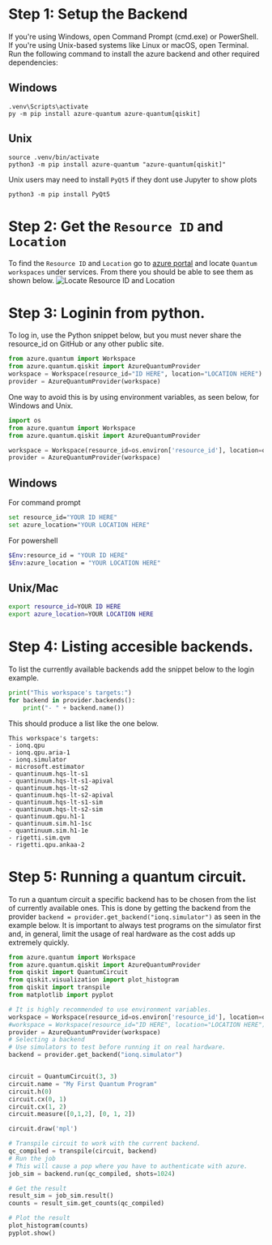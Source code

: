 # Step 1: Setup the Backend

If you're using Windows, open Command Prompt (cmd.exe) or PowerShell. If you're using Unix-based systems like Linux or macOS, open Terminal.
Run the following command to install the azure backend and other required dependencies:

## Windows
```
.venv\Scripts\activate
py -m pip install azure-quantum azure-quantum[qiskit]
```

## Unix

```
source .venv/bin/activate
python3 -m pip install azure-quantum "azure-quantum[qiskit]" 
```

Unix users may need to install `PyQt5` if they dont use Jupyter to show plots
```
python3 -m pip install PyQt5
```

# Step 2: Get the `Resource ID` and `Location` 
To find the `Resource ID` and `Location` go to [azure portal](https://portal.azure.com/#home) and locate `Quantum workspaces` under services. From there you should be able to see them as shown below.
![Locate Resource ID and Location](https://learn.microsoft.com/en-us/azure/quantum/media/azure-quantum-resource-id.png)

# Step 3: Loginin from python.
To log in, use the Python snippet below, but you must never share the resource_id on GitHub or any other public site. 
```python
from azure.quantum import Workspace
from azure.quantum.qiskit import AzureQuantumProvider
workspace = Workspace(resource_id="ID HERE", location="LOCATION HERE")
provider = AzureQuantumProvider(workspace)
```
One way to avoid this is by using environment variables, as seen below, for Windows and Unix.
```python
import os
from azure.quantum import Workspace
from azure.quantum.qiskit import AzureQuantumProvider

workspace = Workspace(resource_id=os.environ['resource_id'], location=os.environ['azure_location'])
provider = AzureQuantumProvider(workspace)
```
## Windows
For command prompt
```bash
set resource_id="YOUR ID HERE"
set azure_location="YOUR LOCATION HERE"
```
For powershell
```bash
$Env:resource_id = "YOUR ID HERE"
$Env:azure_location = "YOUR LOCATION HERE"
``` 
## Unix/Mac
```bash
export resource_id=YOUR ID HERE
export azure_location=YOUR LOCATION HERE
```

# Step 4: Listing accesible backends.
To list the currently available backends add the snippet below to the login example.
```python
print("This workspace's targets:")
for backend in provider.backends():
    print("- " + backend.name())
```
This should produce a list like the one below.
```
This workspace's targets:
- ionq.qpu
- ionq.qpu.aria-1
- ionq.simulator
- microsoft.estimator
- quantinuum.hqs-lt-s1
- quantinuum.hqs-lt-s1-apival
- quantinuum.hqs-lt-s2
- quantinuum.hqs-lt-s2-apival
- quantinuum.hqs-lt-s1-sim
- quantinuum.hqs-lt-s2-sim
- quantinuum.qpu.h1-1
- quantinuum.sim.h1-1sc
- quantinuum.sim.h1-1e
- rigetti.sim.qvm
- rigetti.qpu.ankaa-2
```
# Step 5: Running a quantum circuit.
To run a quantum circuit a specific backend has to be chosen from the list of currently available ones. This is done by getting the backend from the provider `backend = provider.get_backend("ionq.simulator")` as seen in the example below. It is important to always test programs on the simulator first and, in general, limit the usage of real hardware as the cost adds up extremely quickly.
```python
from azure.quantum import Workspace
from azure.quantum.qiskit import AzureQuantumProvider
from qiskit import QuantumCircuit
from qiskit.visualization import plot_histogram
from qiskit import transpile
from matplotlib import pyplot

# It is highly recommended to use environment variables.
workspace = Workspace(resource_id=os.environ['resource_id'], location=os.environ['azure_location'])
#workspace = Workspace(resource_id="ID HERE", location="LOCATION HERE")
provider = AzureQuantumProvider(workspace)
# Selecting a backend
# Use simulators to test before running it on real hardware.
backend = provider.get_backend("ionq.simulator")


circuit = QuantumCircuit(3, 3)
circuit.name = "My First Quantum Program"
circuit.h(0)
circuit.cx(0, 1)
circuit.cx(1, 2)
circuit.measure([0,1,2], [0, 1, 2])

circuit.draw('mpl')

# Transpile circuit to work with the current backend.
qc_compiled = transpile(circuit, backend)
# Run the job
# This will cause a pop where you have to authenticate with azure.
job_sim = backend.run(qc_compiled, shots=1024)

# Get the result
result_sim = job_sim.result()
counts = result_sim.get_counts(qc_compiled)

# Plot the result
plot_histogram(counts)
pyplot.show()
```
